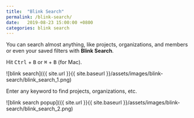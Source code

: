 ```yaml
---
title:  "Blink Search"
permalink: /blink-search/
date:   2019-08-23 15:00:00 +0800
categories: blink search
---
```

You can search almost anything, like projects, organizations, and members or even your saved filters with **Blink Search**.

Hit <kbd>Ctrl</kbd> + <kbd>B</kbd> or <kbd>⌘</kbd> + <kbd>B</kbd> (for Mac).

![blink search]({{ site.url }}{{ site.baseurl }}/assets/images/blink-search/blink_search_1.png)

Enter any keyword to find projects, organizations, etc. 

![blink search popup]({{ site.url }}{{ site.baseurl }}/assets/images/blink-search/blink_search_2.png)